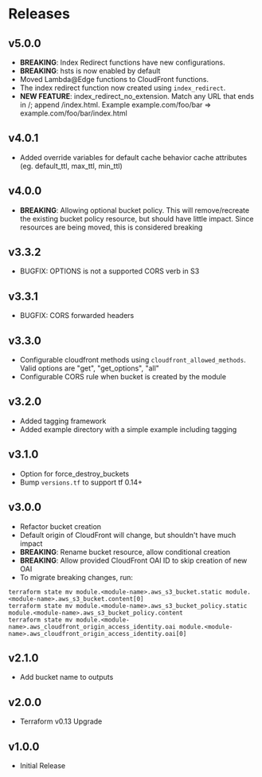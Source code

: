# Releases

## v5.0.0

- **BREAKING**: Index Redirect functions have new configurations. 
- **BREAKING**: hsts is now enabled by default
- Moved Lambda@Edge functions to CloudFront functions.
- The index redirect function now created using ``index_redirect``.
- **NEW FEATURE**: index_redirect_no_extension. Match any URL that ends in /<something-without-a-dot>; append /index.html. Example example.com/foo/bar => example.com/foo/bar/index.html

## v4.0.1

- Added override variables for default cache behavior cache attributes (eg. default_ttl, max_ttl, min_ttl)

## v4.0.0

- **BREAKING**: Allowing optional bucket policy.  This will remove/recreate the existing bucket policy resource, but should have little impact.  Since resources are being moved, this is considered breaking

## v3.3.2

- BUGFIX: OPTIONS is not a supported CORS verb in S3

## v3.3.1

- BUGFIX: CORS forwarded headers

## v3.3.0

- Configurable cloudfront methods using `cloudfront_allowed_methods`.  Valid options are "get", "get_options", "all"
- Configurable CORS rule when bucket is created by the module

## v3.2.0

- Added tagging framework
- Added example directory with a simple example including tagging

## v3.1.0

- Option for force_destroy_buckets
- Bump `versions.tf` to support tf 0.14+

## v3.0.0

- Refactor bucket creation
- Default origin of CloudFront will change, but shouldn't have much impact
- **BREAKING**: Rename bucket resource, allow conditional creation
- **BREAKING**: Allow provided CloudFront OAI ID to skip creation of new OAI
- To migrate breaking changes, run:

```shell
terraform state mv module.<module-name>.aws_s3_bucket.static module.<module-name>.aws_s3_bucket.content[0]
terraform state mv module.<module-name>.aws_s3_bucket_policy.static module.<module-name>.aws_s3_bucket_policy.content
terraform state mv module.<module-name>.aws_cloudfront_origin_access_identity.oai module.<module-name>.aws_cloudfront_origin_access_identity.oai[0]
```

## v2.1.0

- Add bucket name to outputs

## v2.0.0

- Terraform v0.13 Upgrade

## v1.0.0

- Initial Release
